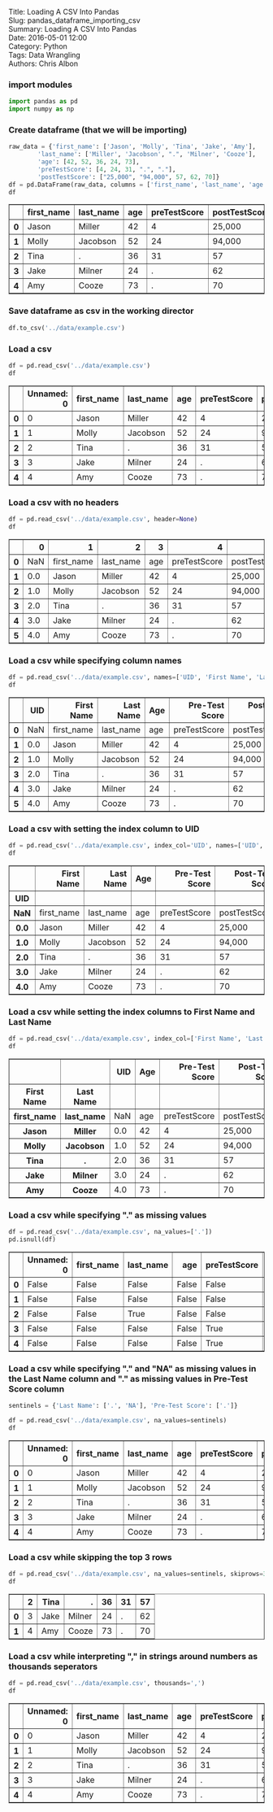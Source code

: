 Title: Loading A CSV Into Pandas  
Slug: pandas_dataframe_importing_csv  
Summary: Loading A CSV Into Pandas  
Date: 2016-05-01 12:00  
Category: Python  
Tags: Data Wrangling  
Authors: Chris Albon  

### import modules


```python
import pandas as pd
import numpy as np
```

### Create dataframe (that we will be importing)


```python
raw_data = {'first_name': ['Jason', 'Molly', 'Tina', 'Jake', 'Amy'],
        'last_name': ['Miller', 'Jacobson', ".", 'Milner', 'Cooze'],
        'age': [42, 52, 36, 24, 73],
        'preTestScore': [4, 24, 31, ".", "."],
        'postTestScore': ["25,000", "94,000", 57, 62, 70]}
df = pd.DataFrame(raw_data, columns = ['first_name', 'last_name', 'age', 'preTestScore', 'postTestScore'])
df
```




<div>
<table border="1" class="dataframe">
  <thead>
    <tr style="text-align: right;">
      <th></th>
      <th>first_name</th>
      <th>last_name</th>
      <th>age</th>
      <th>preTestScore</th>
      <th>postTestScore</th>
    </tr>
  </thead>
  <tbody>
    <tr>
      <th>0</th>
      <td>Jason</td>
      <td>Miller</td>
      <td>42</td>
      <td>4</td>
      <td>25,000</td>
    </tr>
    <tr>
      <th>1</th>
      <td>Molly</td>
      <td>Jacobson</td>
      <td>52</td>
      <td>24</td>
      <td>94,000</td>
    </tr>
    <tr>
      <th>2</th>
      <td>Tina</td>
      <td>.</td>
      <td>36</td>
      <td>31</td>
      <td>57</td>
    </tr>
    <tr>
      <th>3</th>
      <td>Jake</td>
      <td>Milner</td>
      <td>24</td>
      <td>.</td>
      <td>62</td>
    </tr>
    <tr>
      <th>4</th>
      <td>Amy</td>
      <td>Cooze</td>
      <td>73</td>
      <td>.</td>
      <td>70</td>
    </tr>
  </tbody>
</table>
</div>



### Save dataframe as csv in the working director


```python
df.to_csv('../data/example.csv')
```

### Load a csv


```python
df = pd.read_csv('../data/example.csv')
df
```




<div>
<table border="1" class="dataframe">
  <thead>
    <tr style="text-align: right;">
      <th></th>
      <th>Unnamed: 0</th>
      <th>first_name</th>
      <th>last_name</th>
      <th>age</th>
      <th>preTestScore</th>
      <th>postTestScore</th>
    </tr>
  </thead>
  <tbody>
    <tr>
      <th>0</th>
      <td>0</td>
      <td>Jason</td>
      <td>Miller</td>
      <td>42</td>
      <td>4</td>
      <td>25,000</td>
    </tr>
    <tr>
      <th>1</th>
      <td>1</td>
      <td>Molly</td>
      <td>Jacobson</td>
      <td>52</td>
      <td>24</td>
      <td>94,000</td>
    </tr>
    <tr>
      <th>2</th>
      <td>2</td>
      <td>Tina</td>
      <td>.</td>
      <td>36</td>
      <td>31</td>
      <td>57</td>
    </tr>
    <tr>
      <th>3</th>
      <td>3</td>
      <td>Jake</td>
      <td>Milner</td>
      <td>24</td>
      <td>.</td>
      <td>62</td>
    </tr>
    <tr>
      <th>4</th>
      <td>4</td>
      <td>Amy</td>
      <td>Cooze</td>
      <td>73</td>
      <td>.</td>
      <td>70</td>
    </tr>
  </tbody>
</table>
</div>



### Load a csv with no headers


```python
df = pd.read_csv('../data/example.csv', header=None)
df
```




<div>
<table border="1" class="dataframe">
  <thead>
    <tr style="text-align: right;">
      <th></th>
      <th>0</th>
      <th>1</th>
      <th>2</th>
      <th>3</th>
      <th>4</th>
      <th>5</th>
    </tr>
  </thead>
  <tbody>
    <tr>
      <th>0</th>
      <td>NaN</td>
      <td>first_name</td>
      <td>last_name</td>
      <td>age</td>
      <td>preTestScore</td>
      <td>postTestScore</td>
    </tr>
    <tr>
      <th>1</th>
      <td>0.0</td>
      <td>Jason</td>
      <td>Miller</td>
      <td>42</td>
      <td>4</td>
      <td>25,000</td>
    </tr>
    <tr>
      <th>2</th>
      <td>1.0</td>
      <td>Molly</td>
      <td>Jacobson</td>
      <td>52</td>
      <td>24</td>
      <td>94,000</td>
    </tr>
    <tr>
      <th>3</th>
      <td>2.0</td>
      <td>Tina</td>
      <td>.</td>
      <td>36</td>
      <td>31</td>
      <td>57</td>
    </tr>
    <tr>
      <th>4</th>
      <td>3.0</td>
      <td>Jake</td>
      <td>Milner</td>
      <td>24</td>
      <td>.</td>
      <td>62</td>
    </tr>
    <tr>
      <th>5</th>
      <td>4.0</td>
      <td>Amy</td>
      <td>Cooze</td>
      <td>73</td>
      <td>.</td>
      <td>70</td>
    </tr>
  </tbody>
</table>
</div>



### Load a csv while specifying column names


```python
df = pd.read_csv('../data/example.csv', names=['UID', 'First Name', 'Last Name', 'Age', 'Pre-Test Score', 'Post-Test Score'])
df
```




<div>
<table border="1" class="dataframe">
  <thead>
    <tr style="text-align: right;">
      <th></th>
      <th>UID</th>
      <th>First Name</th>
      <th>Last Name</th>
      <th>Age</th>
      <th>Pre-Test Score</th>
      <th>Post-Test Score</th>
    </tr>
  </thead>
  <tbody>
    <tr>
      <th>0</th>
      <td>NaN</td>
      <td>first_name</td>
      <td>last_name</td>
      <td>age</td>
      <td>preTestScore</td>
      <td>postTestScore</td>
    </tr>
    <tr>
      <th>1</th>
      <td>0.0</td>
      <td>Jason</td>
      <td>Miller</td>
      <td>42</td>
      <td>4</td>
      <td>25,000</td>
    </tr>
    <tr>
      <th>2</th>
      <td>1.0</td>
      <td>Molly</td>
      <td>Jacobson</td>
      <td>52</td>
      <td>24</td>
      <td>94,000</td>
    </tr>
    <tr>
      <th>3</th>
      <td>2.0</td>
      <td>Tina</td>
      <td>.</td>
      <td>36</td>
      <td>31</td>
      <td>57</td>
    </tr>
    <tr>
      <th>4</th>
      <td>3.0</td>
      <td>Jake</td>
      <td>Milner</td>
      <td>24</td>
      <td>.</td>
      <td>62</td>
    </tr>
    <tr>
      <th>5</th>
      <td>4.0</td>
      <td>Amy</td>
      <td>Cooze</td>
      <td>73</td>
      <td>.</td>
      <td>70</td>
    </tr>
  </tbody>
</table>
</div>



### Load a csv with setting the index column to UID


```python
df = pd.read_csv('../data/example.csv', index_col='UID', names=['UID', 'First Name', 'Last Name', 'Age', 'Pre-Test Score', 'Post-Test Score'])
df
```




<div>
<table border="1" class="dataframe">
  <thead>
    <tr style="text-align: right;">
      <th></th>
      <th>First Name</th>
      <th>Last Name</th>
      <th>Age</th>
      <th>Pre-Test Score</th>
      <th>Post-Test Score</th>
    </tr>
    <tr>
      <th>UID</th>
      <th></th>
      <th></th>
      <th></th>
      <th></th>
      <th></th>
    </tr>
  </thead>
  <tbody>
    <tr>
      <th>NaN</th>
      <td>first_name</td>
      <td>last_name</td>
      <td>age</td>
      <td>preTestScore</td>
      <td>postTestScore</td>
    </tr>
    <tr>
      <th>0.0</th>
      <td>Jason</td>
      <td>Miller</td>
      <td>42</td>
      <td>4</td>
      <td>25,000</td>
    </tr>
    <tr>
      <th>1.0</th>
      <td>Molly</td>
      <td>Jacobson</td>
      <td>52</td>
      <td>24</td>
      <td>94,000</td>
    </tr>
    <tr>
      <th>2.0</th>
      <td>Tina</td>
      <td>.</td>
      <td>36</td>
      <td>31</td>
      <td>57</td>
    </tr>
    <tr>
      <th>3.0</th>
      <td>Jake</td>
      <td>Milner</td>
      <td>24</td>
      <td>.</td>
      <td>62</td>
    </tr>
    <tr>
      <th>4.0</th>
      <td>Amy</td>
      <td>Cooze</td>
      <td>73</td>
      <td>.</td>
      <td>70</td>
    </tr>
  </tbody>
</table>
</div>



### Load a csv while setting the index columns to First Name and Last Name


```python
df = pd.read_csv('../data/example.csv', index_col=['First Name', 'Last Name'], names=['UID', 'First Name', 'Last Name', 'Age', 'Pre-Test Score', 'Post-Test Score'])
df
```




<div>
<table border="1" class="dataframe">
  <thead>
    <tr style="text-align: right;">
      <th></th>
      <th></th>
      <th>UID</th>
      <th>Age</th>
      <th>Pre-Test Score</th>
      <th>Post-Test Score</th>
    </tr>
    <tr>
      <th>First Name</th>
      <th>Last Name</th>
      <th></th>
      <th></th>
      <th></th>
      <th></th>
    </tr>
  </thead>
  <tbody>
    <tr>
      <th>first_name</th>
      <th>last_name</th>
      <td>NaN</td>
      <td>age</td>
      <td>preTestScore</td>
      <td>postTestScore</td>
    </tr>
    <tr>
      <th>Jason</th>
      <th>Miller</th>
      <td>0.0</td>
      <td>42</td>
      <td>4</td>
      <td>25,000</td>
    </tr>
    <tr>
      <th>Molly</th>
      <th>Jacobson</th>
      <td>1.0</td>
      <td>52</td>
      <td>24</td>
      <td>94,000</td>
    </tr>
    <tr>
      <th>Tina</th>
      <th>.</th>
      <td>2.0</td>
      <td>36</td>
      <td>31</td>
      <td>57</td>
    </tr>
    <tr>
      <th>Jake</th>
      <th>Milner</th>
      <td>3.0</td>
      <td>24</td>
      <td>.</td>
      <td>62</td>
    </tr>
    <tr>
      <th>Amy</th>
      <th>Cooze</th>
      <td>4.0</td>
      <td>73</td>
      <td>.</td>
      <td>70</td>
    </tr>
  </tbody>
</table>
</div>





### Load a csv while specifying "." as missing values


```python
df = pd.read_csv('../data/example.csv', na_values=['.'])
pd.isnull(df)
```




<div>
<table border="1" class="dataframe">
  <thead>
    <tr style="text-align: right;">
      <th></th>
      <th>Unnamed: 0</th>
      <th>first_name</th>
      <th>last_name</th>
      <th>age</th>
      <th>preTestScore</th>
      <th>postTestScore</th>
    </tr>
  </thead>
  <tbody>
    <tr>
      <th>0</th>
      <td>False</td>
      <td>False</td>
      <td>False</td>
      <td>False</td>
      <td>False</td>
      <td>False</td>
    </tr>
    <tr>
      <th>1</th>
      <td>False</td>
      <td>False</td>
      <td>False</td>
      <td>False</td>
      <td>False</td>
      <td>False</td>
    </tr>
    <tr>
      <th>2</th>
      <td>False</td>
      <td>False</td>
      <td>True</td>
      <td>False</td>
      <td>False</td>
      <td>False</td>
    </tr>
    <tr>
      <th>3</th>
      <td>False</td>
      <td>False</td>
      <td>False</td>
      <td>False</td>
      <td>True</td>
      <td>False</td>
    </tr>
    <tr>
      <th>4</th>
      <td>False</td>
      <td>False</td>
      <td>False</td>
      <td>False</td>
      <td>True</td>
      <td>False</td>
    </tr>
  </tbody>
</table>
</div>



### Load a csv while specifying "." and "NA" as missing values in the Last Name column and "." as missing values in Pre-Test Score column


```python
sentinels = {'Last Name': ['.', 'NA'], 'Pre-Test Score': ['.']}
```


```python
df = pd.read_csv('../data/example.csv', na_values=sentinels)
df
```




<div>
<table border="1" class="dataframe">
  <thead>
    <tr style="text-align: right;">
      <th></th>
      <th>Unnamed: 0</th>
      <th>first_name</th>
      <th>last_name</th>
      <th>age</th>
      <th>preTestScore</th>
      <th>postTestScore</th>
    </tr>
  </thead>
  <tbody>
    <tr>
      <th>0</th>
      <td>0</td>
      <td>Jason</td>
      <td>Miller</td>
      <td>42</td>
      <td>4</td>
      <td>25,000</td>
    </tr>
    <tr>
      <th>1</th>
      <td>1</td>
      <td>Molly</td>
      <td>Jacobson</td>
      <td>52</td>
      <td>24</td>
      <td>94,000</td>
    </tr>
    <tr>
      <th>2</th>
      <td>2</td>
      <td>Tina</td>
      <td>.</td>
      <td>36</td>
      <td>31</td>
      <td>57</td>
    </tr>
    <tr>
      <th>3</th>
      <td>3</td>
      <td>Jake</td>
      <td>Milner</td>
      <td>24</td>
      <td>.</td>
      <td>62</td>
    </tr>
    <tr>
      <th>4</th>
      <td>4</td>
      <td>Amy</td>
      <td>Cooze</td>
      <td>73</td>
      <td>.</td>
      <td>70</td>
    </tr>
  </tbody>
</table>
</div>



### Load a csv while skipping the top 3 rows


```python
df = pd.read_csv('../data/example.csv', na_values=sentinels, skiprows=3)
df
```




<div>
<table border="1" class="dataframe">
  <thead>
    <tr style="text-align: right;">
      <th></th>
      <th>2</th>
      <th>Tina</th>
      <th>.</th>
      <th>36</th>
      <th>31</th>
      <th>57</th>
    </tr>
  </thead>
  <tbody>
    <tr>
      <th>0</th>
      <td>3</td>
      <td>Jake</td>
      <td>Milner</td>
      <td>24</td>
      <td>.</td>
      <td>62</td>
    </tr>
    <tr>
      <th>1</th>
      <td>4</td>
      <td>Amy</td>
      <td>Cooze</td>
      <td>73</td>
      <td>.</td>
      <td>70</td>
    </tr>
  </tbody>
</table>
</div>



### Load a csv while interpreting "," in strings around numbers as thousands seperators


```python
df = pd.read_csv('../data/example.csv', thousands=',')
df
```




<div>
<table border="1" class="dataframe">
  <thead>
    <tr style="text-align: right;">
      <th></th>
      <th>Unnamed: 0</th>
      <th>first_name</th>
      <th>last_name</th>
      <th>age</th>
      <th>preTestScore</th>
      <th>postTestScore</th>
    </tr>
  </thead>
  <tbody>
    <tr>
      <th>0</th>
      <td>0</td>
      <td>Jason</td>
      <td>Miller</td>
      <td>42</td>
      <td>4</td>
      <td>25000</td>
    </tr>
    <tr>
      <th>1</th>
      <td>1</td>
      <td>Molly</td>
      <td>Jacobson</td>
      <td>52</td>
      <td>24</td>
      <td>94000</td>
    </tr>
    <tr>
      <th>2</th>
      <td>2</td>
      <td>Tina</td>
      <td>.</td>
      <td>36</td>
      <td>31</td>
      <td>57</td>
    </tr>
    <tr>
      <th>3</th>
      <td>3</td>
      <td>Jake</td>
      <td>Milner</td>
      <td>24</td>
      <td>.</td>
      <td>62</td>
    </tr>
    <tr>
      <th>4</th>
      <td>4</td>
      <td>Amy</td>
      <td>Cooze</td>
      <td>73</td>
      <td>.</td>
      <td>70</td>
    </tr>
  </tbody>
</table>
</div>
